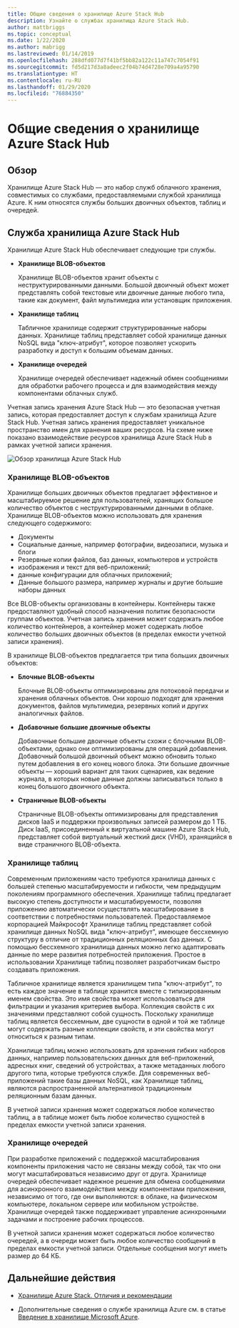 ```yaml
---
title: Общие сведения о хранилище Azure Stack Hub
description: Узнайте о службах хранилища Azure Stack Hub.
author: mattbriggs
ms.topic: conceptual
ms.date: 1/22/2020
ms.author: mabrigg
ms.lastreviewed: 01/14/2019
ms.openlocfilehash: 288dfd077d7f41bf5bb82a122c11a747c7054f91
ms.sourcegitcommit: fd5d217d3a8adeec2f04b74d4728e709a4a95790
ms.translationtype: HT
ms.contentlocale: ru-RU
ms.lasthandoff: 01/29/2020
ms.locfileid: "76884350"
---
```

# <a name="introduction-to-azure-stack-hub-storage"></a>Общие сведения о хранилище Azure Stack Hub

## <a name="overview"></a>Обзор

Хранилище Azure Stack Hub — это набор служб облачного хранения, совместимых со службами, предоставляемыми службой хранилища Azure. К ним относятся службы больших двоичных объектов, таблиц и очередей.

## <a name="azure-stack-hub-storage-services"></a>Служба хранилища Azure Stack Hub

Хранилище Azure Stack Hub обеспечивает следующие три службы.

- **Хранилище BLOB-объектов**

    Хранилище BLOB-объектов хранит объекты с неструктурированными данными. Большой двоичный объект может представлять собой текстовые или двоичные данные любого типа, такие как документ, файл мультимедиа или установщик приложения.

- **Хранилище таблиц**

    Табличное хранилище содержит структурированные наборы данных. Хранилище таблиц представляет собой хранилище данных NoSQL вида "ключ-атрибут", которое позволяет ускорить разработку и доступ к большим объемам данных.

- **Хранилище очередей**

    Хранилище очередей обеспечивает надежный обмен сообщениями для обработки рабочего процесса и для взаимодействия между компонентами облачных служб.

Учетная запись хранения Azure Stack Hub — это безопасная учетная запись, которая предоставляет доступ к службам хранилища Azure Stack Hub. Учетная запись хранения предоставляет уникальное пространство имен для хранения ваших ресурсов. На схеме ниже показано взаимодействие ресурсов хранилища Azure Stack Hub в рамках учетной записи хранения.

![Обзор хранилища Azure Stack Hub](media/azure-stack-storage-overview/AzureStackStorageOverview.png)

### <a name="blob-storage"></a>Хранилище BLOB-объектов

Хранилище больших двоичных объектов предлагает эффективное и масштабируемое решение для пользователей, хранящих большое количество объектов с неструктурированными данными в облаке. Хранилище BLOB-объектов можно использовать для хранения следующего содержимого:

- Документы
- Социальные данные, например фотографии, видеозаписи, музыка и блоги
- Резервные копии файлов, баз данных, компьютеров и устройств
- изображения и текст для веб-приложений;
- данные конфигурации для облачных приложений;
- Данные большого размера, например журналы и другие большие наборы данных

Все BLOB-объекты организованы в контейнеры. Контейнеры также предоставляют удобный способ назначения политик безопасности группам объектов. Учетная запись хранения может содержать любое количество контейнеров, а контейнер может содержать любое количество больших двоичных объектов (в пределах емкости учетной записи хранения).

В хранилище BLOB-объектов предлагается три типа больших двоичных объектов:

- **Блочные BLOB-объекты**

    Блочные BLOB-объекты оптимизированы для потоковой передачи и хранения облачных объектов. Они хорошо подходят для хранения документов, файлов мультимедиа, резервных копий и других аналогичных файлов.

- **Добавочные большие двоичные объекты**

    Добавочные большие двоичные объекты схожи с блочными BLOB-объектами, однако они оптимизированы для операций добавления. Добавочный большой двоичный объект можно обновить только путем добавления в его конец нового блока. Эти большие двоичные объекты — хороший вариант для таких сценариев, как ведение журнала, в которых новые данные должны записываться только в конец большого двоичного объекта.

- **Страничные BLOB-объекты**

    Страничные BLOB-объекты оптимизированы для представления дисков IaaS и поддержки произвольных записей размером до 1 ТБ. Диск IaaS, присоединенный к виртуальной машине Azure Stack Hub, представляет собой виртуальный жесткий диск (VHD), хранящийся в виде страничного BLOB-объекта.

### <a name="table-storage"></a>Хранилище таблиц

Современным приложениям часто требуются хранилища данных с большей степенью масштабируемости и гибкости, чем предыдущим поколениям программного обеспечения. Хранилище таблиц предлагает высокую степень доступности и масштабируемости, позволяя приложению автоматически осуществлять масштабирование в соответствии с потребностями пользователей. Предоставляемое корпорацией Майкрософт Хранилище таблиц представляет собой хранилище данных NoSQL вида "ключ-атрибут", имеющее бессхемную структуру в отличие от традиционных реляционных баз данных. С помощью бессхемного хранилища данных можно легко адаптировать данные по мере развития потребностей приложения. Простое в использовании Хранилище таблиц позволяет разработчикам быстро создавать приложения.

Табличное хранилище является хранилищем типа "ключ-атрибут", то есть каждое значение в таблице хранится вместе с типизированным именем свойства. Это имя свойства может использоваться для фильтрации и указания критериев выбора. Коллекция свойств с их значениями представляют собой сущность. Поскольку хранилище таблиц является бессхемным, две сущности в одной и той же таблице могут содержать разные коллекции свойств, и эти свойства могут относиться к разным типам.

Хранилище таблиц можно использовать для хранения гибких наборов данных, например пользовательских данных для веб-приложений, адресных книг, сведений об устройствах, а также метаданных любого другого типа, которые требуются службе. Для современных веб-приложений такие базы данных NoSQL, как Хранилище таблиц, являются распространенной альтернативой традиционным реляционным базам данных.

В учетной записи хранения может содержаться любое количество таблиц, а в таблице может быть любое количество сущностей в пределах емкости учетной записи хранения.

### <a name="queue-storage"></a>Хранилище очередей

При разработке приложений с поддержкой масштабирования компоненты приложения часто не связаны между собой, так что они могут масштабироваться независимо друг от друга. Хранилище очередей обеспечивает надежное решение для обмена сообщениями для асинхронного взаимодействия между компонентами приложения, независимо от того, где они выполняются: в облаке, на физическом компьютере, локальном сервере или мобильном устройстве. Хранилище очередей также поддерживает управление асинхронными задачами и построение рабочих процессов.

В учетной записи хранения может содержаться любое количество очередей, а в очереди может быть любое количество сообщений в пределах емкости учетной записи. Отдельные сообщения могут иметь размер до 64 КБ.

## <a name="next-steps"></a>Дальнейшие действия

- [Хранилище Azure Stack. Отличия и рекомендации](azure-stack-acs-differences.md)

- Дополнительные сведения о службе хранилища Azure см. в статье [Введение в хранилище Microsoft Azure](/azure/storage/common/storage-introduction).
